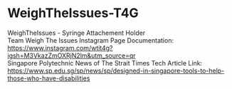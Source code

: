 # WeighTheIssues-T4G
WeighTheIssues - Syringe Attachement Holder <br>
Team Weigh The Issues Instagram Page Documentation: https://www.instagram.com/wtit4g?igsh=M3VkazZmOXRjN2lm&utm_source=qr <br>
Singapore Polytechnic News of The Strait Times Tech Article Link: https://www.sp.edu.sg/sp/news/sp/designed-in-singapore-tools-to-help-those-who-have-disabilities 
